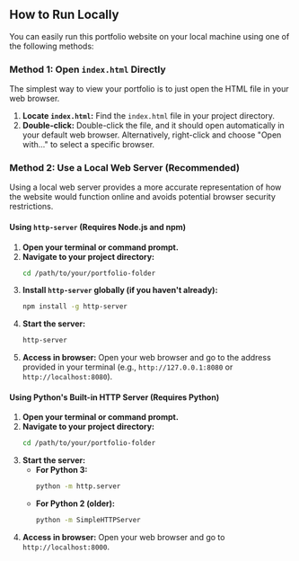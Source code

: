 ## How to Run Locally

You can easily run this portfolio website on your local machine using one of the following methods:

### Method 1: Open `index.html` Directly

The simplest way to view your portfolio is to just open the HTML file in your web browser.

1.  **Locate `index.html`:** Find the `index.html` file in your project directory.
2.  **Double-click:** Double-click the file, and it should open automatically in your default web browser. Alternatively, right-click and choose "Open with..." to select a specific browser.

### Method 2: Use a Local Web Server (Recommended)

Using a local web server provides a more accurate representation of how the website would function online and avoids potential browser security restrictions.

#### Using `http-server` (Requires Node.js and npm)

1.  **Open your terminal or command prompt.**
2.  **Navigate to your project directory:**
    ```bash
    cd /path/to/your/portfolio-folder
    ```
3.  **Install `http-server` globally (if you haven't already):**
    ```bash
    npm install -g http-server
    ```
4.  **Start the server:**
    ```bash
    http-server
    ```
5.  **Access in browser:** Open your web browser and go to the address provided in your terminal (e.g., `http://127.0.0.1:8080` or `http://localhost:8080`).

#### Using Python's Built-in HTTP Server (Requires Python)

1.  **Open your terminal or command prompt.**
2.  **Navigate to your project directory:**
    ```bash
    cd /path/to/your/portfolio-folder
    ```
3.  **Start the server:**
    * **For Python 3:**
        ```bash
        python -m http.server
        ```
    * **For Python 2 (older):**
        ```bash
        python -m SimpleHTTPServer
        ```
4.  **Access in browser:** Open your web browser and go to `http://localhost:8000`.
